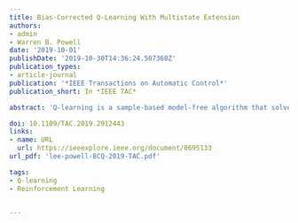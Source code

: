 ```yaml
---
title: Bias-Corrected Q-Learning With Multistate Extension
authors:
- admin
- Warren B. Powell
date: '2019-10-01'
publishDate: '2019-10-30T14:36:24.507368Z'
publication_types:
- article-journal
publication: '*IEEE Transactions on Automatic Control*'
publication_short: In *IEEE TAC*

abstract: 'Q-learning is a sample-based model-free algorithm that solves Markov decision problems asymptotically, but in finite time, it can perform poorly when random rewards and transitions result in large variance of value estimates. We pinpoint its cause to be the estimation bias due to the maximum operator in Q-learning algorithm, and present the evidence of max-operator bias in its Q value estimates. We then present an asymptotically optimal bias-correction strategy and construct an extension to bias-corrected Q-learning algorithm to multistate Markov decision processes, with asymptotic convergence properties as strong as those from Q-learning. We report the empirical performance of the bias-corrected Q-learning algorithm with multistate extension in two model problems: A multiarmed bandit version of Roulette and an electricity storage control simulation. The bias-corrected Q-learning algorithm with multistate extension is shown to control max-operator bias effectively, where the bias-resistance can be tuned predictably by adjusting a correction parameter.'

doi: 10.1109/TAC.2019.2912443
links:
- name: URL
  url: https://ieeexplore.ieee.org/document/8695133
url_pdf: 'lee-powell-BCQ-2019-TAC.pdf'

tags:
- Q-learning
- Reinforcement Learning


---
```

